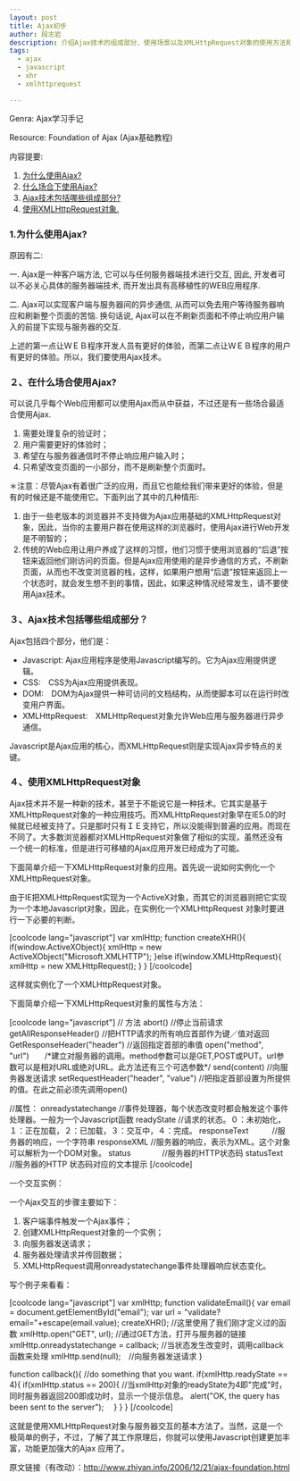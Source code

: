```yaml
---
layout: post
title: Ajax初步
author: 段志岩
description: 介绍Ajax技术的组成部分、使用场景以及XMLHttpRequest对象的使用方法和示例。
tags:
  - ajax
  - javascript
  - xhr
  - xmlhttprequest

---
```


Genra: Ajax学习手记

Resource: Foundation of Ajax (Ajax基础教程)

内容提要:
<ol>
	<li><a href="#why">为什么使用Ajax?</a></li>
	<li><a href="#when">什么场合下使用Ajax?</a></li>
	<li><a href="#what">Ajax技术包括哪些组成部分?</a></li>
	<li><a href="#xhr">使用XMLHttpRequest对象.</a></li>
</ol>
<a name="why"></a>
<h3>1.为什么使用Ajax?</h3>
原因有二:

一. Ajax是一种客户端方法, 它可以与任何服务器端技术进行交互, 因此, 开发者可以不必关心具体的服务器端技术, 而开发出具有高移植性的WEB应用程序.

二. Ajax可以实现客户端与服务器间的异步通信, 从而可以免去用户等待服务器响应和刷新整个页面的苦恼. 换句话说, Ajax可以在不刷新页面和不停止响应用户输入的前提下实现与服务器的交互.

上述的第一点让ＷＥＢ程序开发人员有更好的体验，而第二点让ＷＥＢ程序的用户有更好的体验。所以，我们要使用Ajax技术。

<a name="when"></a>
<h3>２、在什么场合使用Ajax?</h3>
可以说几乎每个Web应用都可以使用Ajax而从中获益，不过还是有一些场合最适合使用Ajax.
<ol>
	<li>需要处理复杂的验证时；</li>
	<li>用户需要更好的体验时；</li>
	<li>希望在与服务器通信时不停止响应用户输入时；</li>
	<li>只希望改变页面的一小部分，而不是刷新整个页面时。</li>
</ol>
＊注意：尽管Ajax有着很广泛的应用，而且它也能给我们带来更好的体验，但是有的时候还是不能使用它。下面列出了其中的几种情形:
<ol>
	<li>由于一些老版本的浏览器并不支持做为Ajax应用基础的XMLHttpRequest对象，因此，当你的主要用户群在使用这样的浏览器时，使用Ajax进行Web开发是不明智的；</li>
	<li>传统的Web应用让用户养成了这样的习惯，他们习惯于使用浏览器的“后退”按钮来返回他们刚访问的页面。但是Ajax应用使用的是异步通信的方式，不刷新页面，从而也不改变浏览器的栈，这样，如果用户想用“后退”按钮来返回上一个状态时，就会发生想不到的事情，因此，如果这种情况经常发生，请不要使用Ajax技术。</li>
</ol>
<a name="what"></a>
<h3>３、Ajax技术包括哪些组成部分？</h3>
Ajax包括四个部分，他们是：
<ul>
	<li>Javascript:  Ajax应用程序是使用Javascript编写的。它为Ajax应用提供逻辑。</li>
	<li>CSS:　CSS为Ajax应用提供表现。</li>
	<li>DOM:　DOM为Ajax提供一种可访问的文档结构，从而使脚本可以在运行时改变用户界面。</li>
	<li>XMLHttpRequest:　XMLHttpRequest对象允许Web应用与服务器进行异步通信。</li>
</ul>
Javascript是Ajax应用的核心，而XMLHttpRequest则是实现Ajax异步特点的关键。

<a name="xhr"></a>
<h3>４、使用XMLHttpRequest对象</h3>
Ajax技术并不是一种新的技术，甚至于不能说它是一种技术。它其实是基于XMLHttpRequest对象的一种应用技巧。而XMLHttpRequest对象早在IE5.0的时候就已经被支持了。只是那时只有ＩＥ支持它，所以没能得到普遍的应用。而现在不同了。大多数浏览器都对XMLHttpRequest对象做了相似的实现，虽然还没有一个统一的标准，但是进行可移植的Ajax应用开发已经成为了可能。

下面简单介绍一下XMLHttpRequest对象的应用。首先说一说如何实例化一个XMLHttpRequest对象。

由于IE把XMLHttpRequest实现为一个ActiveX对象，而其它的浏览器则把它实现为一个本地Javascript对象，因此，在实例化一个XMLHttpRequest 对象时要进行一下必要的判断。

[coolcode lang="javascript"]
var xmlHttp;
function createXHR(){
    if(window.ActiveXObject){
        xmlHttp = new ActiveXObject("Microsoft.XMLHTTP");
    }else if(window.XMLHttpRequest){
        xmlHttp = new XMLHttpRequest();
    }
}
[/coolcode]

这样就实例化了一个XMLHttpRequest对象。

下面简单介绍一下XMLHttpRequest对象的属性与方法：
<div>[coolcode lang="javascript"]
// 方法
abort()    //停止当前请求
getAllResponseHeader()   //把HTTP请求的所有响应首部作为键／值对返回
GetResponseHeader("header")    //返回指定首部的串值
open("method", "url")　　/*建立对服务器的调用。method参数可以是GET,POST或PUT。url参数可以是相对URL或绝对URL。此方法还有三个可选参数*/
send(content)     //向服务器发送请求
setRequestHeader("header", "value")     //把指定首部设置为所提供的值。在此之前必须先调用open()

//属性：
onreadystatechange          //事件处理器，每个状态改变时都会触发这个事件处理器。一般为一个Javascript函数
readyState        //请求的状态。０：未初始化，１：正在加载，２：已加载，３：交互中，４：完成。
responseText　　　//服务器的响应，一个字符串
responseXML        //服务器的响应，表示为XML。这个对象可以解析为一个DOM对象。
status　　　　//服务器的HTTP状态码
statusText    //服务器的HTTP 状态码对应的文本提示
[/coolcode]

一个交互实例：

一个Ajax交互的步骤主要如下：
<ol>
	<li>客户端事件触发一个Ajax事件；</li>
	<li>创建XMLHttpRequest对象的一个实例；</li>
	<li>向服务器发送请求；</li>
	<li>服务器处理请求并传回数据；</li>
	<li>XMLHttpRequest调用onreadystatechange事件处理器响应状态变化。</li>
</ol>
写个例子来看看：

[coolcode lang="javascript"]
var xmlHttp;
function validateEmail(){
    var email = document.getElementById("email");
    var url = "validate?email="+escape(email.value);
    createXHR();    //这里使用了我们刚才定义过的函数
    xmlHttp.open("GET", url);  //通过GET方法，打开与服务器的链接
    xmlHttp.onreadystatechange = callback;  //当状态发生改变时，调用callback函数来处理
    xmlHttp.send(null);　//向服务器发送请求
}

function callback(){
    //do something that you want.
    if(xmlHttp.readyState == 4){
        if(xmlHttp.status == 200){
            //当xmlHttp对象的readyState为4即"完成"时，同时服务器返回200即成功时，显示一个提示信息。
            alert("OK, the query has been sent to the server");　
        }
    }
}
[/coolcode]

这就是使用XMLHttpRequest对象与服务器交互的基本方法了。当然，这是一个极简单的例子，不过，了解了其工作原理后，你就可以使用Javascript创建更加丰富，功能更加强大的Ajax 应用了。

原文链接（有改动）：<a href="http://www.zhiyan.info/2006/12/21/ajax-foundation.html">http://www.zhiyan.info/2006/12/21/ajax-foundation.html</a>

</div>
